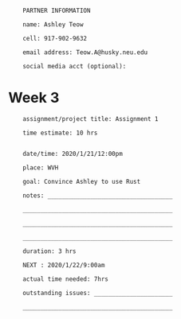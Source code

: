 
        PARTNER INFORMATION

        name: Ashley Teow

        cell: 917-902-9632

        email address: Teow.A@husky.neu.edu

        social media acct (optional): 


# Week 3

        assignment/project title: Assignment 1

        time estimate: 10 hrs

        
        date/time: 2020/1/21/12:00pm

        place: WVH

        goal: Convince Ashley to use Rust

        notes: ___________________________________

        __________________________________________

        __________________________________________

        __________________________________________

        duration: 3 hrs

        NEXT : 2020/1/22/9:00am

        actual time needed: 7hrs

        outstanding issues: ______________________

        __________________________________________






